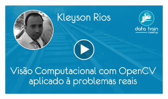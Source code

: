 [<img src="https://github.com/TheDataTrain/Meetups/blob/master/meetup-01/imgs/video-kleyson.png">](https://www.youtube.com/watch?v=MnAd8Qga3Hg)